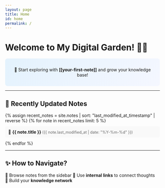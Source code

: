 ```yaml
---
layout: page
title: Home
id: home
permalink: /
---
```


# Welcome to My Digital Garden! 🌱✨  

<p style="padding: 2em 1.5em; background: linear-gradient(135deg, #e3f2fd, #f5f7ff); border-radius: 8px; text-align: center;">
  🌟 Start exploring with <span style="font-weight: bold">[[your-first-note]]</span> and grow your knowledge base!  
</p>

---

## 📌 Recently Updated Notes  

<ul style="list-style-type: none; padding: 0;">
  {% assign recent_notes = site.notes | sort: "last_modified_at_timestamp" | reverse %}
  {% for note in recent_notes limit: 5 %}
    <li style="margin: 10px 0; padding: 10px; background: #f9f9f9; border-radius: 6px; transition: 0.3s;">
      📝 <a class="internal-link" href="{{ site.baseurl }}{{ note.url }}" style="text-decoration: none; font-weight: bold;">
        {{ note.title }}
      </a>  
      <span style="color: #666; font-size: 0.9em;">({{ note.last_modified_at | date: "%Y-%m-%d" }})</span>
    </li>
  {% endfor %}
</ul>

---

## ✨ How to Navigate?  
📂 Browse notes from the sidebar 
🔗 Use **internal links** to connect thoughts  
🧠 Build your **knowledge network**  

<style>
  .wrapper {
    max-width: 48em;
  }
  li:hover {
    background: #e3f2fd;
  }
</style>
